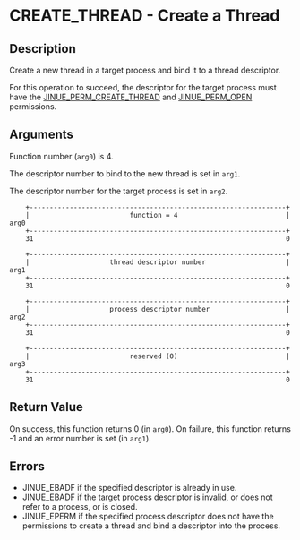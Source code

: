 # CREATE_THREAD - Create a Thread

## Description

Create a new thread in a target process and bind it to a thread descriptor.

For this operation to succeed, the descriptor for the target process
must have the
[JINUE_PERM_CREATE_THREAD](../../include/jinue/shared/asm/permissions.h) and
[JINUE_PERM_OPEN](../../include/jinue/shared/asm/permissions.h) permissions.

## Arguments

Function number (`arg0`) is 4.

The descriptor number to bind to the new thread is set in `arg1`.

The descriptor number for the target process is set in `arg2`.

```
    +----------------------------------------------------------------+
    |                         function = 4                           |  arg0
    +----------------------------------------------------------------+
    31                                                               0
    
    +----------------------------------------------------------------+
    |                    thread descriptor number                    |  arg1
    +----------------------------------------------------------------+
    31                                                               0

    +----------------------------------------------------------------+
    |                    process descriptor number                   |  arg2
    +----------------------------------------------------------------+
    31                                                               0

    +----------------------------------------------------------------+
    |                         reserved (0)                           |  arg3
    +----------------------------------------------------------------+
    31                                                               0
```

## Return Value

On success, this function returns 0 (in `arg0`). On failure, this function
returns -1 and an error number is set (in `arg1`).

## Errors

* JINUE_EBADF if the specified descriptor is already in use.
* JINUE_EBADF if the target process descriptor is invalid, or does not refer to
a process, or is closed.
* JINUE_EPERM if the specified process descriptor does not have the permissions
to create a thread and bind a descriptor into the process.
